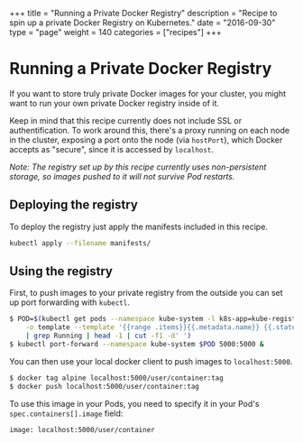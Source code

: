 +++
title = "Running a Private Docker Registry"
description = "Recipe to spin up a private Docker Registry on Kubernetes."
date = "2016-09-30"
type = "page"
weight = 140
categories = ["recipes"]
+++

# Running a Private Docker Registry

If you want to store truly private Docker images for your cluster, you might want to run your own private Docker registry inside of it.

Keep in mind that this recipe currently does not include SSL or authentification. To work around this, there's a proxy running on each node in the cluster, exposing a port onto the node (via `hostPort`), which Docker accepts as "secure", since it is accessed by `localhost`.

_Note: The registry set up by this recipe currently uses non-persistent storage, so images pushed to it will not survive Pod restarts._

## Deploying the registry

To deploy the registry just apply the manifests included in this recipe.

```bash
kubectl apply --filename manifests/
```

## Using the registry

First, to push images to your private registry from the outside you can set up port forwarding with `kubectl`.

```bash
$ POD=$(kubectl get pods --namespace kube-system -l k8s-app=kube-registry \
    -o template --template '{{range .items}}{{.metadata.name}} {{.status.phase}}{{"\n"}}{{end}}' \
    | grep Running | head -1 | cut -f1 -d' ')
$ kubectl port-forward --namespace kube-system $POD 5000:5000 &
```

You can then use your local docker client to push images to `localhost:5000`.

```bash
$ docker tag alpine localhost:5000/user/container:tag
$ docker push localhost:5000/user/container:tag
```

To use this image in your Pods, you need to specify it in your Pod's `spec.containers[].image` field:

`image: localhost:5000/user/container`
